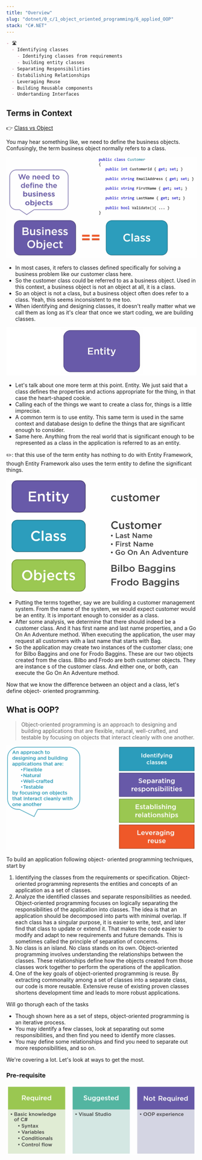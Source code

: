 ```yaml
---
title: "Overview"
slug: "dotnet/0_c/1_object_oriented_programming/6_applied_OOP"
stack: "C#.NET"
---
```


```markdown markmap
- 🛣️
  - Identifying classes
    - Identifying classes from requirements
    - building entity classes
  - Separating Responsibilities
  - Estabilishing Relationships
  - Leveraging Reuse
  - Building Reusable components
  - Undertanding Interfaces
```

## Terms in Context

👉 [Class vs Object](../../0_c/1_object_oriented_programming/0_types_vs_objects)

You may hear something like, we need to define the business objects. Confusingly, the term business object normally refers to a class.

![Terms and Context](../../../../../src/images/dotnet/c/oops/oop-5.png)

- In most cases, it refers to classes defined specifically for solving a business problem like our customer class here.
- So the customer class could be referred to as a business object. Used in this context, a business object is not an object at all, it is a class.
- So an object is not a class, but a business object often does refer to a class. Yeah, this seems inconsistent to me too.
- When identifying and designing classes, it doesn't really matter what we call them as long as it's clear that once we start coding, we are building classes.

![Entity](../../../../../src/images/dotnet/c/oops/oop-6.png)

- Let's talk about one more term at this point. Entity. We just said that a class defines the properties and actions appropriate for the thing, in that case the heart-shaped cookie.
- Calling each of the things we want to create a class for, things is a little imprecise.
- A common term is to use entity. This same term is used in the same context and database design to define the things that are significant enough to consider.
- Same here. Anything from the real world that is significant enough to be represented as a class in the application is referred to as an entity.

✏️: that this use of the term entity has nothing to do with Entity Framework, though Entity Framework also uses the term entity to define the significant things.

![Customer Management System](../../../../../src/images/dotnet/c/oops/oop-7.png)

- Putting the terms together, say we are building a customer management system. From the name of the system, we would expect customer would be an entity. It is important enough to consider as a class.
- After some analysis, we determine that there should indeed be a customer class. And it has first name and last name properties, and a Go On An Adventure method. When executing the application, the user may request all customers with a last name that starts with Bag.
- So the application may create two instances of the customer class; one for Bilbo Baggins and one for Frodo Baggins. These are our two objects created from the class. Bilbo and Frodo are both customer objects. They are instance s of the customer class. And either one, or both, can execute the Go On An Adventure method.

Now that we know the difference between an object and a class, let's define object- oriented programming.

## What is OOP?

> Object-oriented programming is an approach to designing and building applications that are flexible, natural, well-crafted, and testable by focusing on objects that interact cleanly with one another.

![Object Oriented Programming](../../../../../src/images/dotnet/c/oops/oop-8.png)

To build an application following object- oriented programming techniques, start by

1. Identifying the classes from the requirements or specification. Object-oriented programming represents the entities and concepts of an application as a set of classes.
2. Analyze the identified classes and separate responsibilities as needed. Object-oriented programming focuses on logically separating the responsibilities of the application into classes. The idea is that an application should be decomposed into parts with minimal overlap. If each class has a singular purpose, it is easier to write, test, and later find that class to update or extend it. That makes the code easier to modify and adapt to new requirements and future demands. This is sometimes called the principle of separation of concerns.
3. No class is an island. No class stands on its own. Object-oriented programming involves understanding the relationships between the classes. These relationships define how the objects created from those classes work together to perform the operations of the application.
4. One of the key goals of object-oriented programming is reuse. By extracting commonality among a set of classes into a separate class, our code is more reusable. Extensive reuse of existing proven classes shortens development time and leads to more robust applications.

Will go thorugh each of the tasks

- Though shown here as a set of steps, object-oriented programming is an iterative process.
- You may identify a few classes, look at separating out some responsibilities, and then find you need to identify more classes.
- You may define some relationships and find you need to separate out more responsibilities, and so on.

We're covering a lot. Let's look at ways to get the most.

### Pre-requisite

![Pre-requisite](../../../../../src/images/dotnet/c/oops/oop-9.png)

